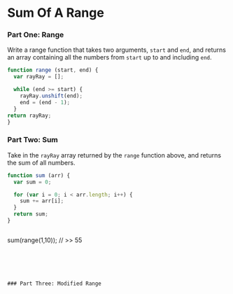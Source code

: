 # Sum Of A Range  
### Part One: Range   
Write a range function that takes two arguments, `start` and `end`, and returns an array containing all the numbers from `start` up to and including `end`.  

```js
function range (start, end) {
  var rayRay = [];

  while (end >= start) {
    rayRay.unshift(end);
    end = (end - 1);
  }
return rayRay;
}
```



### Part Two: Sum
Take in the `rayRay` array returned by the `range` function above, and returns the sum of all numbers.  
```js
function sum (arr) {
  var sum = 0;

  for (var i = 0; i < arr.length; i++) {
    sum += arr[i];
  }
  return sum;
}

```
> ```js
sum(range(1,10));
// >> 55
```





### Part Three: Modified Range
